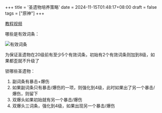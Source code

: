 +++
title = '圣遗物培养策略'
date = 2024-11-15T01:48:17+08:00
draft = false
tags = ["原神"]
+++

[教程视频](https://www.bilibili.com/video/BV1Hs4y1574D/?spm_id_from=333.337.search-card.all.click&vd_source=0747a479964faef65dc22d966c973b66)

哪些是有效词条：

![有效词条](../img/genshin_artifacts/有效词条.png)

为保证圣遗物在20级前有至少5个有效词条，初始有2个有效词条则加到8级，如果都歪就不升级了

锁哪些圣遗物：

1. 副词条有暴击+爆伤
2. 如果副词条只有暴击/爆伤的一项，则强化到4级，此时如果出了另一个暴击/爆伤，则留下
3. 双爆头如果初始就有另一个暴击/爆伤
4. 双爆头三词条，强化到4级，如果出现另一个暴击/爆伤